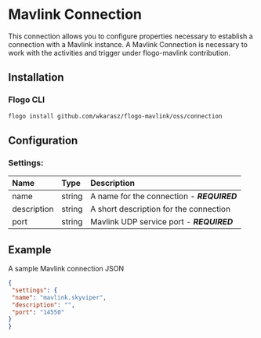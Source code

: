 <!--
title: Mavlink Connection
weight: 4622
-->
# Mavlink Connection
This connection allows you to configure properties necessary to establish a connection with a Mavlink instance. A Mavlink Connection is necessary to work with the activities and trigger under flogo-mavlink contribution.

## Installation

### Flogo CLI
```bash
flogo install github.com/wkarasz/flogo-mavlink/oss/connection
```

## Configuration

### Settings:
| Name             | Type       | Description
| :---             | :---       | :---    
| name             | string     | A name for the connection  - ***REQUIRED***
| description      | string     | A short description for the connection
| port		   | string     | Mavlink UDP service port - ***REQUIRED***


## Example
A sample Mavlink connection JSON

```json
{
 "settings": {
 "name": "mavlink.skyviper",
 "description": "",
 "port": "14550"
}
}
```
